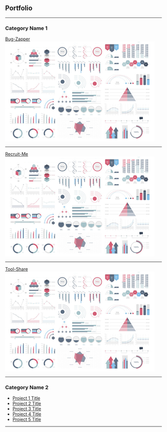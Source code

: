 ## Portfolio

---

### Category Name 1 

[Bug-Zapper](/Bug-Zapper)
<img src="images/dummy_thumbnail.jpg?raw=true"/>

---
[Recruit-Me](/Recruit-Me)
<img src="images/dummy_thumbnail.jpg?raw=true"/>

---
[Tool-Share](/Tool-Share)
<img src="images/dummy_thumbnail.jpg?raw=true"/>

---

### Category Name 2

- [Project 1 Title](http://example.com/)
- [Project 2 Title](http://example.com/)
- [Project 3 Title](http://example.com/)
- [Project 4 Title](http://example.com/)
- [Project 5 Title](http://example.com/)

---





